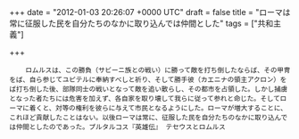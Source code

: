 
+++
date = "2012-01-03 20:26:07 +0000 UTC"
draft = false
title = "ローマは常に征服した民を自分たちのなかに取り込んでは仲間とした"
tags = ["共和主義"]

+++
>
        ロムルスは、この勝負（サビーニ族との戦い）に勝って敵を打ち倒したならば、その甲冑をば、自ら参じてユピテルに奉納すべしと祈り、そして勝手彼（カエニナの領主アクロン）をば打ち倒した後、部隊同士の戦いとなって敵を追い散らし、その都市を占領した。しかし捕虜となった者たちには危害を加えず、各自家を取り壊して我らに従って参れと命じた。そしてローマに着くと、対等の権利を彼らに与えて市民となるようにした。ローマが増大することに、これほど貢献したことはない。以後ローマは常に、征服した民を自分たちのなかに取り込んでは仲間としたのであった。プルタルコス『英雄伝』 テセウスとロムルス

    


